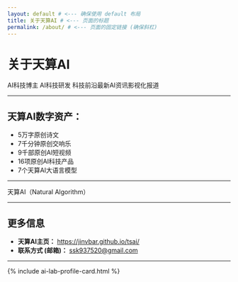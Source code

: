 ```yaml
---
layout: default # <--- 确保使用 default 布局
title: 关于天算AI # <--- 页面的标题
permalink: /about/ # <--- 页面的固定链接 (确保斜杠)
---
```


<!-- V V V 以下是之前确认的关于页面内容 V V V -->

# 关于天算AI

AI科技博主
AI科技研发
科技前沿最新AI资讯影视化报道

---

## 天算AI数字资产：

*   5万字原创诗文
*   7千分钟原创交响乐
*   9千部原创AI短视频
*   16项原创AI科技产品
*   7个天算AI大语言模型

---

天算AI（Natural Algorithm）

---

## 更多信息

*   **天算AI主页：** <a href="https://jinvbar.github.io/tsai/" target="_blank" rel="noopener noreferrer">https://jinvbar.github.io/tsai/</a>
*   **联系方式 (邮箱)：** ssk937520@gmail.com

---

<!-- 在这里添加用户卡片 -->
{% include ai-lab-profile-card.html %}

<!-- 页面底部的导航链接 (布局文件会自动添加页脚，这里的不一定需要，但保留也无妨) -->
<!--
<hr>
<p>
  <a href="{{ '/' | relative_url }}">首页</a> |
  <a href="{{ '/blog/' | relative_url }}">博客</a> |
  <a href="{{ '/about/' | relative_url }}">关于</a> |
  <a href="{{ '/contact/' | relative_url }}">联系我们</a>
</p>
-->
